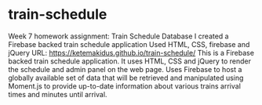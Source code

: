 # train-schedule
Week 7 homework assignment:
Train Schedule Database
I created a Firebase backed train schedule application
Used HTML, CSS, firebase and jQuery 
URL: https://ketemakidus.github.io/train-schedule/
This is a Firebase backed train schedule application. It uses HTML, CSS and jQuery to render the schedule and admin panel on the web page.
Uses Firebase to host a globally available set of data that will be retrieved and manipulated using Moment.js to provide up-to-date information about various trains arrival times and minutes until arrival.
